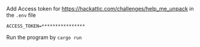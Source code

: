 Add Access token for https://hackattic.com/challenges/help_me_unpack in the `.env` file 
```
ACCESS_TOKEN=****************
```

Run the program by `cargo run`
